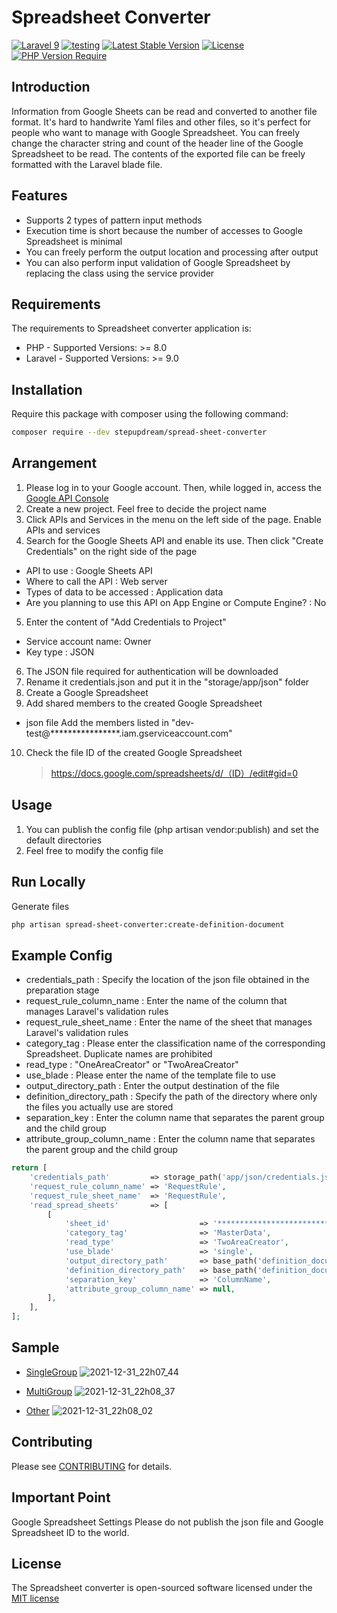 # Spreadsheet Converter

[![Laravel 9](https://img.shields.io/badge/Laravel-9-orange.svg)](http://laravel.com)
[![testing](https://github.com/stepupdream/spread-sheet-converter/actions/workflows/testing.yml/badge.svg?branch=develop)](https://github.com/stepupdream/spread-sheet-converter/actions/workflows/testing.yml)
[![Latest Stable Version](http://poser.pugx.org/stepupdream/spread-sheet-converter/v)](https://packagist.org/packages/stepupdream/spread-sheet-converter)
[![License](http://poser.pugx.org/stepupdream/spread-sheet-converter/license)](https://packagist.org/packages/stepupdream/spread-sheet-converter)
[![PHP Version Require](http://poser.pugx.org/stepupdream/spread-sheet-converter/require/php)](https://packagist.org/packages/stepupdream/spread-sheet-converter)

## Introduction

Information from Google Sheets can be read and converted to another file format.
It's hard to handwrite Yaml files and other files, so it's perfect for people who want to manage with Google
Spreadsheet.
You can freely change the character string and count of the header line of the Google Spreadsheet to be read.
The contents of the exported file can be freely formatted with the Laravel blade file.

## Features

- Supports 2 types of pattern input methods
- Execution time is short because the number of accesses to Google Spreadsheet is minimal
- You can freely perform the output location and processing after output
- You can also perform input validation of Google Spreadsheet by replacing the class using the service provider

## Requirements

The requirements to Spreadsheet converter application is:

- PHP - Supported Versions: >= 8.0
- Laravel - Supported Versions: >= 9.0

## Installation

Require this package with composer using the following command:

```bash
composer require --dev stepupdream/spread-sheet-converter
```

## Arrangement

1. Please log in to your Google account. Then, while logged in, access
   the [Google API Console](https://console.cloud.google.com)
2. Create a new project. Feel free to decide the project name
3. Click APIs and Services in the menu on the left side of the page. Enable APIs and services
4. Search for the Google Sheets API and enable its use. Then click "Create Credentials" on the right side of the page

- API to use : Google Sheets API
- Where to call the API : Web server
- Types of data to be accessed : Application data
- Are you planning to use this API on App Engine or Compute Engine? : No

5. Enter the content of "Add Credentials to Project"

- Service account name: Owner
- Key type : JSON

6. The JSON file required for authentication will be downloaded
7. Rename it credentials.json and put it in the "storage/app/json" folder
8. Create a Google Spreadsheet
9. Add shared members to the created Google Spreadsheet

- json file Add the members listed in "dev-test@****************.iam.gserviceaccount.com"

10. Check the file ID of the created Google Spreadsheet
    > https://docs.google.com/spreadsheets/d/（ID）/edit#gid=0

## Usage

1. You can publish the config file (php artisan vendor:publish) and set the default directories
2. Feel free to modify the config file

## Run Locally

Generate files

```bash
php artisan spread-sheet-converter:create-definition-document
```

## Example Config

- credentials_path : Specify the location of the json file obtained in the preparation stage
- request_rule_column_name : Enter the name of the column that manages Laravel's validation rules
- request_rule_sheet_name : Enter the name of the sheet that manages Laravel's validation rules
- category_tag : Please enter the classification name of the corresponding Spreadsheet. Duplicate names are prohibited
- read_type : "OneAreaCreator" or "TwoAreaCreator"
- use_blade : Please enter the name of the template file to use
- output_directory_path : Enter the output destination of the file
- definition_directory_path : Specify the path of the directory where only the files you actually use are stored
- separation_key : Enter the column name that separates the parent group and the child group
- attribute_group_column_name : Enter the column name that separates the parent group and the child group

```php
return [
    'credentials_path'         => storage_path('app/json/credentials.json'),
    'request_rule_column_name' => 'RequestRule',
    'request_rule_sheet_name'  => 'RequestRule',
    'read_spread_sheets'       => [
        [
            'sheet_id'                    => '***************************',
            'category_tag'                => 'MasterData',
            'read_type'                   => 'TwoAreaCreator',
            'use_blade'                   => 'single',
            'output_directory_path'       => base_path('definition_document/tmp/database/master_data'),
            'definition_directory_path'   => base_path('definition_document/database/master_data'),
            'separation_key'              => 'ColumnName',
            'attribute_group_column_name' => null,
        ],
    ],
];
```

## Sample

- [SingleGroup](https://docs.google.com/spreadsheets/d/118OSLkrru3fekGNy3Cq44UuqLU4gEzDpy_WTYfhgukU/edit#gid=0)
  ![2021-12-31_22h07_44](https://user-images.githubusercontent.com/95772377/147825699-73056b80-921a-4237-8b40-34822f74db33.png)

- [MultiGroup](https://docs.google.com/spreadsheets/d/1W1B5kFA698jV56hW-Mw0VzI8hJqkbDeBEsSXYAaaIi4/edit#gid=0)
  ![2021-12-31_22h08_37](https://user-images.githubusercontent.com/95772377/147825723-b02ead73-468d-4ad0-8e67-fc52b689b6c7.png)

- [Other](https://docs.google.com/spreadsheets/d/1Qi7jiilObhcigjfrHtRWgfRkgQ58xjXxHNTsfCoOUy4/edit#gid=0)
  ![2021-12-31_22h08_02](https://user-images.githubusercontent.com/95772377/147826406-cdec3adf-aa32-4e2f-837f-c06ace0bdd86.png)

## Contributing

Please see [CONTRIBUTING](https://github.com/stepupdream/spread-sheet-converter/blob/main/.github/CONTRIBUTING.md) for
details.

## Important Point

Google Spreadsheet Settings Please do not publish the json file and Google Spreadsheet ID to the world.

## License

The Spreadsheet converter is open-sourced software licensed under
the [MIT license](https://choosealicense.com/licenses/mit/)
